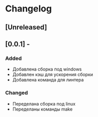 # Changelog

## [Unreleased]

## [0.0.1] - <release data> 

### Added
- Добавлена сборка под windows
- Добавлен кэш для ускорения сборки
- Добавлена команда для линтера

### Changed
- Переделана сборка под linux
- Переделаны команды make 